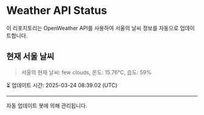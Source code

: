 
# Weather API Status

이 리포지토리는 OpenWeather API를 사용하여 서울의 날씨 정보를 자동으로 업데이트합니다.

## 현재 서울 날씨
> 서울의 현재 날씨: few clouds, 온도: 15.76°C, 습도: 59%

⏳ 업데이트 시간: 2025-03-24 08:39:02 (UTC)

---
자동 업데이트 봇에 의해 관리됩니다.
